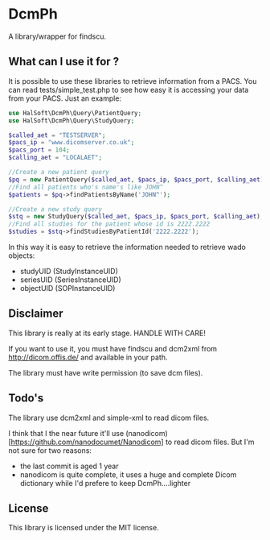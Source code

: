 DcmPh
=====

A library/wrapper for findscu.

What can I use it for ?
-----------------------

It is possible to use these libraries to retrieve information from a PACS.
You can read tests/simple_test.php to see how easy it is accessing your data
from your PACS.
Just an example:

```php
use HalSoft\DcmPh\Query\PatientQuery;
use HalSoft\DcmPh\Query\StudyQuery;

$called_aet = "TESTSERVER";
$pacs_ip = "www.dicomserver.co.uk";
$pacs_port = 104;
$calling_aet = "LOCALAET";

//Create a new patient query
$pq = new PatientQuery($called_aet, $pacs_ip, $pacs_port, $calling_aet);
//Find all patients who's name's like JOHN^
$patients = $pq->findPatientsByName('JOHN^');

//Create a new study query
$stq = new StudyQuery($called_aet, $pacs_ip, $pacs_port, $calling_aet);
//Find all studies for the patient whose id is 2222.2222
$studies = $stq->findStudiesByPatientId('2222.2222');
```

In this way it is easy to retrieve the information needed to retrieve wado 
objects:

- studyUID  (StudyInstanceUID)
- seriesUID (SeriesInstanceUID)
- objectUID (SOPInstanceUID)

Disclaimer
----------

This library is really at its early stage. HANDLE WITH CARE!

If you want to use it, you must have findscu and dcm2xml from 
http://dicom.offis.de/ and available in your path.

The library must have write permission (to save dcm files).

Todo's
------

The library use dcm2xml and simple-xml to read dicom files.

I think that I the near future it'll use (nanodicom)[https://github.com/nanodocumet/Nanodicom]
to read dicom files. But I'm not sure for two reasons:
- the last commit is aged 1 year
- nanodicom is quite complete, it uses a huge and complete Dicom dictionary
while I'd prefere to keep DcmPh....lighter

License
-------

This library is licensed under the MIT license.